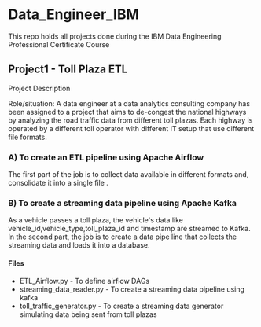# Data_Engineer_IBM
This repo holds all projects done during the IBM Data Engineering Professional Certificate Course

## Project1 - Toll Plaza ETL 

Project Description

Role/situation: A data engineer at a data analytics consulting company has been assigned to a project that aims to de-congest the national 
highways by analyzing the road traffic data from different toll plazas. 
Each highway is operated by a different toll operator with different IT setup that use different file formats.

### A) To create an ETL pipeline using Apache Airflow
The first part of the job is to collect data available in different formats and, consolidate it into a single file . 

### B) To create a streaming data pipeline using Apache Kafka
As a vehicle passes a toll plaza, the vehicle's data like vehicle_id,vehicle_type,toll_plaza_id 
and timestamp are streamed to Kafka. 
In the second part, the job is to create a data pipe line that collects the streaming data and loads it into a database.

#### Files

- ETL_Airflow.py - To define airflow DAGs
- streaming_data_reader.py - To create a streaming data pipeline using kafka
- toll_traffic_generator.py - To create a streaming data generator simulating data being sent from toll plazas
